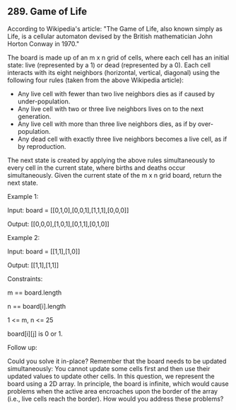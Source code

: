 ## 289. Game of Life


According to Wikipedia's article: "The Game of Life, also known simply as Life, is a cellular automaton devised by the British mathematician John Horton Conway in 1970."

The board is made up of an m x n grid of cells, where each cell has an initial state: live (represented by a 1) or dead (represented by a 0). Each cell interacts with its eight neighbors (horizontal, vertical, diagonal) using the following four rules (taken from the above Wikipedia article):

- Any live cell with fewer than two live neighbors dies as if caused by under-population.
- Any live cell with two or three live neighbors lives on to the next generation.
- Any live cell with more than three live neighbors dies, as if by over-population.
- Any dead cell with exactly three live neighbors becomes a live cell, as if by reproduction.

The next state is created by applying the above rules simultaneously to every cell in the current state, where births and deaths occur simultaneously. Given the current state of the m x n grid board, return the next state.

Example 1:


Input: board = [[0,1,0],[0,0,1],[1,1,1],[0,0,0]]

Output: [[0,0,0],[1,0,1],[0,1,1],[0,1,0]]


Example 2:


Input: board = [[1,1],[1,0]]

Output: [[1,1],[1,1]]
 

Constraints:

m == board.length

n == board[i].length

1 <= m, n <= 25

board[i][j] is 0 or 1.
 

Follow up:

Could you solve it in-place? Remember that the board needs to be updated simultaneously: You cannot update some cells first and then use their updated values to update other cells.
In this question, we represent the board using a 2D array. In principle, the board is infinite, which would cause problems when the active area encroaches upon the border of the array (i.e., live cells reach the border). How would you address these problems?
